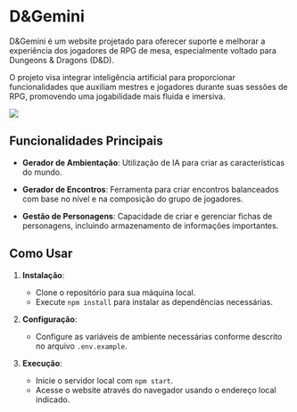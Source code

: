 # D&Gemini

D&Gemini é um website projetado para oferecer suporte e melhorar a experiência dos jogadores de RPG de mesa, especialmente voltado para Dungeons & Dragons (D&D).

O projeto visa integrar inteligência artificial para proporcionar funcionalidades que auxiliam mestres e jogadores durante suas sessões de RPG, promovendo uma jogabilidade mais fluida e imersiva.

<img src="Projeto_DD">

## Funcionalidades Principais

- **Gerador de Ambientação**: Utilização de IA para criar as características do mundo.
  
- **Gerador de Encontros**: Ferramenta para criar encontros balanceados com base no nível e na composição do grupo de jogadores.
  
- **Gestão de Personagens**: Capacidade de criar e gerenciar fichas de personagens, incluindo armazenamento de informações importantes.

## Como Usar

1. **Instalação**:
   - Clone o repositório para sua máquina local.
   - Execute `npm install` para instalar as dependências necessárias.

2. **Configuração**:
   - Configure as variáveis de ambiente necessárias conforme descrito no arquivo `.env.example`.

3. **Execução**:
   - Inicie o servidor local com `npm start`.
   - Acesse o website através do navegador usando o endereço local indicado.
